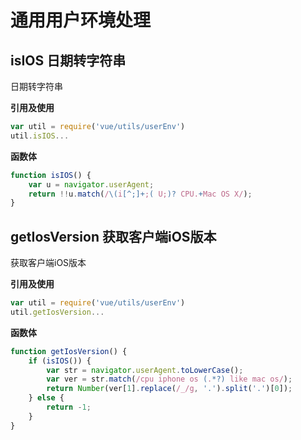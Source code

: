 # 通用用户环境处理

<ClientOnly>
  <DrawerTestDoc url='https://qing-1258827329.cos.ap-beijing.myqcloud.com/componet/coverage/lcov-report/userEnv.js.html'/>
</ClientOnly>

<script setup>
  import DrawerTestDoc from '../../vueCom/drawerTestDoc.vue';
</script>


## isIOS 日期转字符串
日期转字符串



**引用及使用**
```javascript
var util = require('vue/utils/userEnv')
util.isIOS...
```
**函数体**
```javascript
function isIOS() {
    var u = navigator.userAgent;
    return !!u.match(/\(i[^;]+;( U;)? CPU.+Mac OS X/);
}
```



## getIosVersion 获取客户端iOS版本
获取客户端iOS版本



**引用及使用**
```javascript
var util = require('vue/utils/userEnv')
util.getIosVersion...
```
**函数体**
```javascript
function getIosVersion() {
    if (isIOS()) {
        var str = navigator.userAgent.toLowerCase();
        var ver = str.match(/cpu iphone os (.*?) like mac os/);
        return Number(ver[1].replace(/_/g, '.').split('.')[0]);
    } else {
        return -1;
    }
}
```
